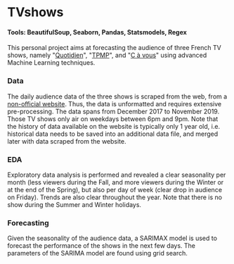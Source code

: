 # TVshows

#### Tools: BeautifulSoup, Seaborn, Pandas, Statsmodels, Regex

This personal project aims at forecasting the audience of three French TV shows, namely "[Quotidien](https://en.wikipedia.org/wiki/Quotidien)", "[TPMP](https://en.wikipedia.org/wiki/It%27s_Only_TV)", and "[C à vous](https://en.wikipedia.org/wiki/C_à_vous)" 
using advanced Machine Learning techniques. 

### Data
The daily audience data of the three shows is scraped from the web, from a [non-official website](http://www.leblogtvnews.com/2017/09/les-audiences-chaque-jour-de-tpmp-quotidien-et-c-a-vous.html). 
Thus, the data is unformatted and requires extensive pre-processing. The data spans from December 2017 to November 2019. 
Those TV shows only air on weekdays between 6pm and 9pm.
Note that the history of data available on the website is typically only 1 year old, i.e. historical data needs to be saved 
into an additional data file, and merged later with data scraped from the website.

### EDA
Exploratory data analysis is performed and revealed a clear seasonality per month (less viewers during the Fall, and more 
viewers during the Winter or at the end of the Spring), but also per day of week (clear drop in audience on Friday). Trends are also clear throughout the year. Note that there is no show during the Summer and Winter holidays.

### Forecasting
Given the seasonality of the audience data, a SARIMAX model is used to forecast the performance of the shows in the next few 
days. The parameters of the SARIMA model are found using grid search.
